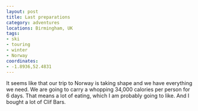```yaml
---
layout: post
title: Last preparations
category: adventures
locations: Birmingham, UK
tags:
- ski
- touring
- winter
- Norway
coordinates:
- -1.8936,52.4831
---
```


It seems like that our trip to Norway is taking shape and we have everything we need. We are going to carry a whopping 34,000 calories per person for 6 days. That means a lot of eating, which I am probably going to like. And I bought a lot of Clif Bars.



